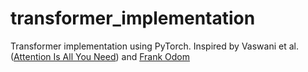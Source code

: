 # transformer_implementation
Transformer implementation using PyTorch.
Inspired by Vaswani et al. ([Attention Is All You Need](https://arxiv.org/abs/1706.03762)) and [Frank Odom](https://medium.com/@frank-odom)
